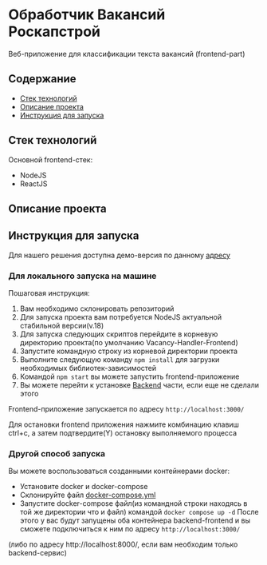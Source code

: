 # Обработчик Вакансий Роскапстрой
Веб-приложение для классификации текста вакансий (frontend-part)
## Содержание

- [Стек технологий](#стек-технологий)
- [Описание проекта](#описание-проекта)
- [Инструкция для запуска](#инструкция-для-запуска)

## Стек технологий
Основной frontend-стек:
- NodeJS
- ReactJS
## Описание проекта

## Инструкция для запуска
Для нашего решения доступна демо-версия по данному [адресу](...)
### Для локального запуска на машине
Пошаговая инструкция:
1. Вам необходимо склонировать репозиторий
2. Для запуска проекта вам потребуется NodeJS актуальной стабильной версии(v.18)
3. Для запуска следующих скриптов перейдите в корневую директорию проекта(по умолчанию Vacancy-Handler-Frontend)
5. Запустите командную строку из корневой директории проекта
6. Выполните следующую команду ```npm install``` для загрузки необходимых библиотек-зависимостей
7. Командой  ```npm start``` вы можете запустить frontend-приложение
8. Вы можете перейти к установке [Backend](https://github.com/MrRobinGoood/Vacancy-Handler-Backend) части, если еще не сделали этого

Frontend-приложение запускается по адресу ```http://localhost:3000/```

Для остановки frontend приложения нажмите комбинацию клавиш ctrl+c, а затем подтвердите(Y) остановку выполняемого процесса
### Другой способ запуска
Вы можете воспользоваться созданными контейнерами docker:
- Установите docker и docker-compose
- Склонируйте файл [docker-compose.yml](https://github.com/MrRobinGoood/Vacancy-Handler-Backend/blob/master/docker-compose.yml)
- Запустите docker-compose файл(из командной строки находясь в той же директории что и файл) командой ```docker compose up -d```
После этого у вас будут запущены оба контейнера backend-frontend и вы сможете подключиться к ним по адресу ```http://localhost:3000/```

(либо по адресу http://localhost:8000/, если вам необходим только backend-сервис)






